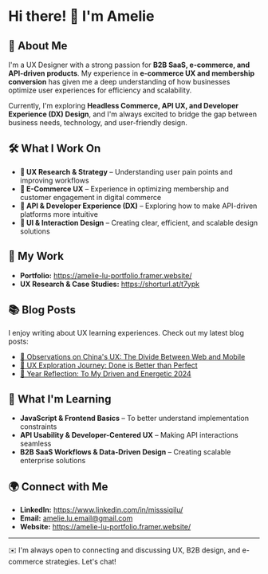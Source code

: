 # Hi there! 👋 I'm Amelie

## 🌟 About Me
I'm a UX Designer with a strong passion for **B2B SaaS, e-commerce, and API-driven products**. My experience in **e-commerce UX and membership conversion** has given me a deep understanding of how businesses optimize user experiences for efficiency and scalability.

Currently, I'm exploring **Headless Commerce, API UX, and Developer Experience (DX) Design**, and I'm always excited to bridge the gap between business needs, technology, and user-friendly design.

## 🛠️ What I Work On
- **📌 UX Research & Strategy** – Understanding user pain points and improving workflows
- **🛒 E-Commerce UX** – Experience in optimizing membership and customer engagement in digital commerce
- **🧩 API & Developer Experience (DX)** – Exploring how to make API-driven platforms more intuitive
- **🎨 UI & Interaction Design** – Creating clear, efficient, and scalable design solutions

## 🚀 My Work
- **Portfolio:** https://amelie-lu-portfolio.framer.website/
- **UX Research & Case Studies:** https://shorturl.at/t7ypk

## 📚 Blog Posts
I enjoy writing about UX learning experiences. Check out my latest blog posts:
- [🔗 Observations on China's UX: The Divide Between Web and Mobile](https://shorturl.at/tzUoX) 
- [🔗 UX Exploration Journey: Done is Better than Perfect](https://shorturl.at/Zuy1n)
- [🔗 Year Reflection: To My Driven and Energetic 2024](https://shorturl.at/amlA9)

## 📖 What I'm Learning
- **JavaScript & Frontend Basics** – To better understand implementation constraints
- **API Usability & Developer-Centered UX** – Making API interactions seamless
- **B2B SaaS Workflows & Data-Driven Design** – Creating scalable enterprise solutions

## 🌍 Connect with Me
- **LinkedIn:** https://www.linkedin.com/in/misssiqilu/
- **Email:** amelie.lu.email@gmail.com
- **Website:** https://amelie-lu-portfolio.framer.website/

---
✉️ I'm always open to connecting and discussing UX, B2B design, and e-commerce strategies. Let's chat!
